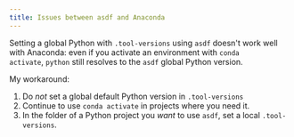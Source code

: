 ```yaml
---
title: Issues between asdf and Anaconda
---
```


Setting a global Python with `.tool-versions` using `asdf` doesn't work well with Anaconda: even if you activate an environment with `conda activate`, `python` still resolves to the `asdf` global Python version.

My workaround:

1. Do _not_ set a global default Python version in `.tool-versions`
2. Continue to use `conda activate` in projects where you need it.
3. In the folder of a Python project you _want_ to use `asdf`, set a local `.tool-versions`.